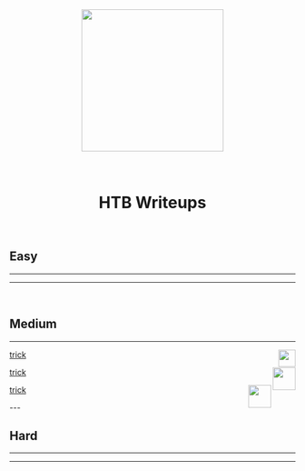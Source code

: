 <div align="center">
  <img width="250" src="https://avatars.githubusercontent.com/u/34801215?v=4">
  <br>
  <br>
  <br>
  <h1>HTB Writeups</h1>
  <br>
</div>

## Easy
---
---
<br>

## Medium
---
<img align="right" width="30" src="http://www.fillmurray.com/100/100">
<p align="left"><a href="/htb/machines/trick">trick</a></p>

<img align="right" width="40" src="http://www.fillmurray.com/100/100">
<p align="left" ><a href="/htb/machines/trick">trick</a></p>

<img align="right" width="40" src="http://www.fillmurray.com/100/100">
<p align="left" ><a href="/htb/machines/trick">trick</a></p>
---
<br>

## Hard
---
---

